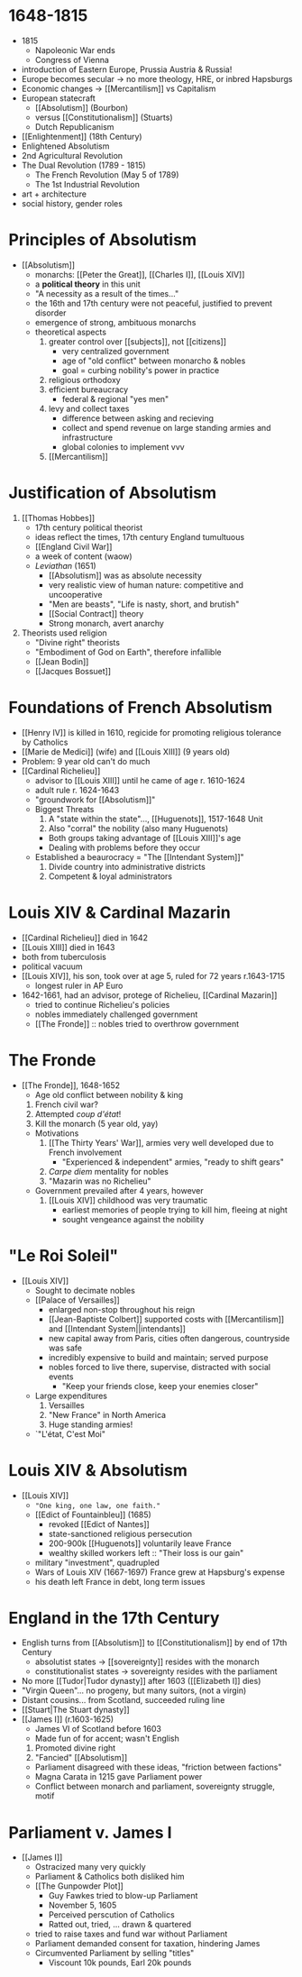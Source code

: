# 1648-1815
- 1815
	- Napoleonic War ends
	- Congress of Vienna
- introduction of Eastern Europe, Prussia Austria & Russia!
- Europe becomes secular -> no more theology, HRE, or inbred Hapsburgs
- Economic changes -> [[Mercantilism]] vs Capitalism
- European statecraft
	- [[Absolutism]] (Bourbon)
	- versus [[Constitutionalism]] (Stuarts)
	- Dutch Republicanism
- [[Enlightenment]] (18th Century)
- Enlightened Absolutism
- 2nd Agricultural Revolution
- The Dual Revolution (1789 - 1815)
	- The French Revolution (May 5 of 1789)
	- The 1st Industrial Revolution
- art + architecture
- social history, gender roles
# Principles of Absolutism
- [[Absolutism]]
	- monarchs: [[Peter the Great]], [[Charles I]], [[Louis XIV]]
	- a **political theory** in this unit
	- "A necessity as a result of the times..."
	- the 16th and 17th century were not peaceful, justified to prevent disorder
	- emergence of strong, ambituous monarchs
	- theoretical aspects
		1. greater control over [[subjects]], not [[citizens]]
			- very centralized government
			- age of "old conflict" between monarcho & nobles 
			- goal = curbing nobility's power in practice
		2. religious orthodoxy
		3. efficient bureaucracy
			- federal & regional "yes men"
		4. levy and collect taxes
			- difference between asking and recieving
			- collect and spend revenue on large standing armies and infrastructure
			- global colonies to implement vvv
		5. [[Mercantilism]]
# Justification of Absolutism
1. [[Thomas Hobbes]]
	- 17th century political theorist
	- ideas reflect the times, 17th century England tumultuous
	- [[England Civil War]]
	- a week of content (waow)
	- *Leviathan* (1651)
		- [[Absolutism]] was as absolute necessity
		- very realistic view of human nature: competitive and uncooperative
		- "Men are beasts", "Life is nasty, short, and brutish"
		- [[Social Contract]] theory
		- Strong monarch, avert anarchy
2. Theorists used religion
	- "Divine right" theorists
	- "Embodiment of God on Earth", therefore infallible
	- [[Jean Bodin]]
	- [[Jacques Bossuet]]
# Foundations of French Absolutism
- [[Henry IV]] is killed in 1610, regicide for promoting religious tolerance by Catholics
- [[Marie de Medici]] (wife) and [[Louis XIII]] (9 years old)
- Problem: 9 year old can't do much
- [[Cardinal Richelieu]]
	- advisor to [[Louis XIII]] until he came of age r. 1610-1624
	- adult rule r. 1624-1643
	- "groundwork for [[Absolutism]]"
	- Biggest Threats
		1. A "state within the state"..., [[Huguenots]], 1517-1648 Unit
		2. Also "corral" the nobility (also many Huguenots)
		- Both groups taking advantage of [[Louis XIII]]'s age
		- Dealing with problems before they occur
	- Established a beaurocracy = "The [[Intendant System]]"
		1. Divide country into administrative districts
		2. Competent & loyal administrators
# Louis XIV & Cardinal Mazarin
- [[Cardinal Richelieu]] died in 1642
- [[Louis XIII]] died in 1643
- both from tuberculosis
- political vacuum
- [[Louis XIV]], his son, took over at age 5, ruled for 72 years r.1643-1715
	- longest ruler in AP Euro
- 1642-1661, had an advisor, protege of Richelieu, [[Cardinal Mazarin]]
	- tried to continue Richelieu's policies
	- nobles immediately challenged government
	- [[The Fronde]] :: nobles tried to overthrow government
# The Fronde
- [[The Fronde]], 1648-1652
	- Age old conflict between nobility & king
	1. French civil war?
	2. Attempted *coup d'état*!
	3. Kill the monarch (5 year old, yay)
	- Motivations
		1.  [[The Thirty Years' War]], armies very well developed due to French involvement
			- "Experienced & independent" armies, "ready to shift gears"
		2. *Carpe diem* mentality for nobles
		3. "Mazarin was no Richelieu"
	- Government prevailed after 4 years, however
		1. [[Louis XIV]] childhood was very traumatic
			- earliest memories of people trying to kill him, fleeing at night
			- sought vengeance against the nobility
# "Le Roi Soleil"
- [[Louis XIV]]
	- Sought to decimate nobles
	- [[Palace of Versailles]]
		- enlarged non-stop throughout his reign
		- [[Jean-Baptiste Colbert]] supported costs with [[Mercantilism]] and [[Intendant System||intendants]]
		- new capital away from Paris, cities often dangerous, countryside was safe
		- incredibly expensive to build and maintain; served purpose
		- nobles forced to live there, supervise, distracted with social events
			- "Keep your friends close, keep your enemies closer"
	- Large expenditures
		1. Versailles
		2. "New France" in North America
		3. Huge standing armies!
	- `"L'état, C'est Moi"
# Louis XIV & Absolutism
- [[Louis XIV]]
	- `"One king, one law, one faith."` 
	- [[Edict of Fountainbleu]] (1685)
		- revoked [[Edict of Nantes]]
		- state-sanctioned religious persecution
		- 200-900k [[Huguenots]] voluntarily leave France
		- wealthy skilled workers left :: "Their loss is our gain"
	- military "investment", quadrupled
	- Wars of Louis XIV (1667-1697) France grew at Hapsburg's expense
	- his death left France in debt, long term issues
# England in the 17th Century
- English turns from [[Absolutism]] to [[Constitutionalism]] by end of 17th Century
	- absolutist states -> [[sovereignty]] resides with the monarch
	- constitutionalist states -> sovereignty resides with the parliament
- No more [[Tudor|Tudor dynasty]] after 1603 ([[Elizabeth I]] dies)
- "Virgin Queen"... no progeny, but many suitors, (not a virgin)
- Distant cousins... from Scotland, succeeded ruling line
- [[Stuart|The Stuart dynasty]]
- [[James I]] (r.1603-1625)
	- James VI of Scotland before 1603
	- Made fun of for accent; wasn't English
	1. Promoted divine right
	2. "Fancied" [[Absolutism]]
	- Parliament disagreed with these ideas, "friction between factions"
	- Magna Carata in 1215 gave Parliament power
	- Conflict between monarch and parliament, sovereignty struggle, motif
# Parliament v. James I
- [[James I]]
	- Ostracized many very quickly
	- Parliament & Catholics both disliked him
	- [[The Gunpowder Plot]]
		- Guy Fawkes tried to blow-up Parliament
		- November 5, 1605
		- Perceived perscution of Catholics
		- Ratted out, tried, ... drawn & quartered
	- tried to raise taxes and fund war without Parliament
	- Parliament demanded consent for taxation, hindering James
	- Circumvented Parliament by selling "titles"
		- Viscount 10k pounds, Earl 20k pounds